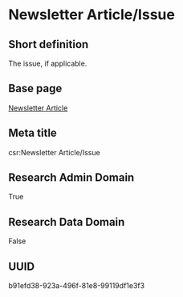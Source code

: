 # Newsletter Article/Issue
## Short definition
The issue, if applicable.
## Base page
[Newsletter Article](https://github.com/EuroCRIS/CASRAI-Dictionairies/blob/main/Objects/Newsletter%20Article.md)
## Meta title
csr:Newsletter Article/Issue
## Research Admin Domain
True
## Research Data Domain
False
## UUID
b91efd38-923a-496f-81e8-99119df1e3f3

